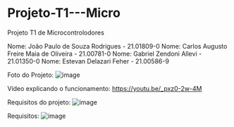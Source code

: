 # Projeto-T1---Micro
Projeto T1 de Microcontrolodores

Nome: João Paulo de Souza Rodrigues - 21.01809-0
Nome: Carlos Augusto Freire Maia de Oliveira - 21.00781-0
Nome: Gabriel Zendoni Allevi - 21.01350-0
Nome: Estevan Delazari Feher - 21.00586-9

Foto do Projeto: 
![image](https://github.com/jpsr2001/Projeto-T1---Micro/assets/101599939/09069ca6-42be-45f2-95ba-510590925786)

Vídeo explicando o funcionamento:
https://youtu.be/_pxz0-2w-4M

Requisitos do projeto:
![image](https://github.com/jpsr2001/Projeto-T1---Micro/assets/101599939/6f4fba28-4415-4cf4-be77-cf54a07f88d7)

Requisitos:
![image](https://github.com/jpsr2001/Projeto-T1---Micro/assets/101599939/113d0175-8e22-4e16-b566-59b838fb2f07)
